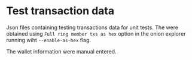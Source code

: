 # Test transaction data

Json files containing testing transactions data for unit tests.
The were obtained using `Full ring member txs as hex` option in the onion explorer
running wiht  `--enable-as-hex` flag.

The wallet information were manual entered.
